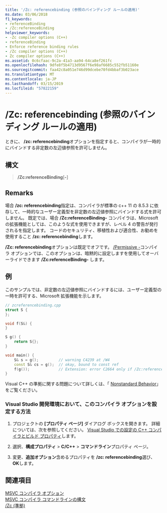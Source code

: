 ```yaml
---
title: '/Zc: referencebinding (参照のバインディング ルールの適用)'
ms.date: 03/06/2018
f1_keywords:
- referenceBinding
- /Zc:referenceBinding
helpviewer_keywords:
- -Zc compiler options (C++)
- referenceBinding
- Enforce reference binding rules
- /Zc compiler options (C++)
- Zc compiler options (C++)
ms.assetid: 0c6cfaac-9c2a-41a3-aa94-64ca8ef261fc
ms.openlocfilehash: 9dfe8f5b4713d9567f6e98af6685c552fb51160e
ms.sourcegitcommit: faa42c8a051e746d99dcebe70fd4bbaf3b023ace
ms.translationtype: MT
ms.contentlocale: ja-JP
ms.lasthandoff: 03/15/2019
ms.locfileid: "57822159"
---
```

# <a name="zcreferencebinding-enforce-reference-binding-rules"></a>/Zc: referencebinding (参照のバインディング ルールの適用)

ときに、 **/zc: referencebinding**オプションを指定すると、コンパイラが一時的にバインドする非定数の左辺値参照を許可しません。

## <a name="syntax"></a>構文

> **/Zc:referenceBinding**[**-**]

## <a name="remarks"></a>Remarks

場合 **/zc: referencebinding**指定は、コンパイラが標準の c++ 11 の 8.5.3 に依存して、一時的なユーザー定義型を非定数の左辺値参照にバインドする式を許可しません。 既定では、場合 **/Zc:referenceBinding-** コンパイラは、Microsoft の拡張機能としては、このような式を使用できますが、レベル 4 の警告が発行されるを指定します。 コードのセキュリティ、移植性および適合性、お勧めを使用すること **/zc: referencebinding**します。

**/Zc: referencebinding**オプションは既定でオフです。 [/Permissive -](permissive-standards-conformance.md)コンパイラ オプションでは、このオプションは、暗黙的に設定しますを使用してオーバーライドできます **/Zc:referenceBinding-** します。

## <a name="example"></a>例

このサンプルでは、非定数の左辺値参照にバインドするには、ユーザー定義型の一時を許可する、Microsoft 拡張機能を示します。

```cpp
// zcreferencebinding.cpp
struct S {
};

void f(S&) {
}

S g() {
    return S{};
}

void main() {
    S& s = g();         // warning C4239 at /W4
    const S& cs = g();  // okay, bound to const ref
    f(g());             // Extension: error C2664 only if /Zc:referenceBinding
}
```

Visual C++ の準拠に関する問題について詳しくは、「 [Nonstandard Behavior](../../cpp/nonstandard-behavior.md)」をご覧ください。

### <a name="to-set-this-compiler-option-in-the-visual-studio-development-environment"></a>Visual Studio 開発環境において、このコンパイラ オプションを設定する方法

1. プロジェクトの **[プロパティ ページ]** ダイアログ ボックスを開きます。 詳細については、次を参照してください。 [Visual Studio での設定の C++ コンパイラとビルド プロパティ](../working-with-project-properties.md)します。

1. 選択、**構成プロパティ** > **C/C++** > **コマンドライン**プロパティ ページ。

1. 変更、**追加オプション**含めるプロパティを **/zc: referencebinding**選び、 **OK**します。

## <a name="see-also"></a>関連項目

[MSVC コンパイラ オプション](compiler-options.md)<br/>
[MSVC コンパイラ コマンドラインの構文](compiler-command-line-syntax.md)<br/>
[/Zc (準拠)](zc-conformance.md)<br/>
